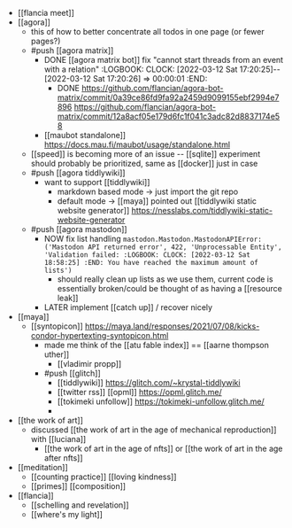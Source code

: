 - [[flancia meet]]
- [[agora]]
	- this of how to better concentrate all todos in one page (or fewer pages?)
	- #push [[agora matrix]]
		- DONE [[agora matrix bot]] fix "cannot start threads from an event with a relation"
		  :LOGBOOK:
		  CLOCK: [2022-03-12 Sat 17:20:25]--[2022-03-12 Sat 17:20:26] =>  00:00:01
		  :END:
			- DONE https://github.com/flancian/agora-bot-matrix/commit/0a39ce86fd9fa92a2459d9099155ebf2994e7896 https://github.com/flancian/agora-bot-matrix/commit/12a8acf05e179d6fc1f041c3adc82d8837174e58
		- [[maubot standalone]] https://docs.mau.fi/maubot/usage/standalone.html
	- [[speed]] is becoming more of an issue -- [[sqlite]] experiment should probably be prioritized, same as [[docker]] just in case
	- #push [[agora tiddlywiki]]
		- want to support [[tiddlywiki]]
			- markdown based mode -> just import the git repo
			- default mode -> [[maya]] pointed out [[tiddlywiki static website generator]] https://nesslabs.com/tiddlywiki-static-website-generator
	- #push [[agora mastodon]]
		- NOW fix list handling `mastodon.Mastodon.MastodonAPIError: ('Mastodon API returned error', 422, 'Unprocessable Entity', 'Validation failed:
		  :LOGBOOK:
		  CLOCK: [2022-03-12 Sat 18:58:25]
		  :END:
		  You have reached the maximum amount of lists')`
			- should really clean up lists as we use them, current code is essentially broken/could be thought of as having a [[resource leak]]
		- LATER implement [[catch up]] / recover nicely
- [[maya]]
	- [[syntopicon]] https://maya.land/responses/2021/07/08/kicks-condor-hypertexting-syntopicon.html
		- made me think of the [[atu fable index]] == [[aarne thompson uther]]
			- [[vladimir propp]]
		- #push [[glitch]]
			- [[tiddlywiki]] https://glitch.com/~krystal-tiddlywiki
			- [[twitter rss]] [[opml]] https://opml.glitch.me/
			- [[tokimeki unfollow]] https://tokimeki-unfollow.glitch.me/
			-
- [[the work of art]]
	- discussed [[the work of art in the age of mechanical reproduction]] with [[luciana]]
		- [[the work of art in the age of nfts]] or [[the work of art in the age after nfts]]
- [[meditation]]
	- [[counting practice]] [[loving kindness]]
	- [[primes]] [[composition]]
- [[flancia]]
	- [[schelling and revelation]]
	- [[where's my light]]